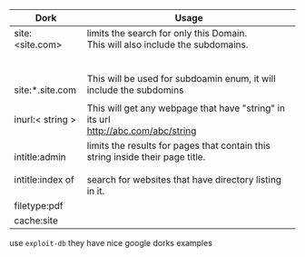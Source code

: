 

| Dork                                           | Usage                                                                                                                                                            |
| ---------------------------------------------- | ---------------------------------------------------------------------------------------------------------------------------------------------------------------- |
| site:<site.com><br><br><br><br>site:*.site.com | limits the search for only this Domain.<br>This will also include the subdomains.<br><br><br>This will be used for subdoamin enum, it will include the subdomins |
|                                                |                                                                                                                                                                  |
| inurl:< string >                               | This will get any webpage that have "string" in its url<br>http://abc.com/abc/string                                                                             |
| intitle:admin<br><br>intitle:index of          | limits the results for pages that contain this string inside their page title.<br><br>search for websites that have directory listing in it.                     |
| filetype:pdf                                   |                                                                                                                                                                  |
| cache:site                                     |                                                                                                                                                                  |

use `exploit-db` they have nice google dorks examples